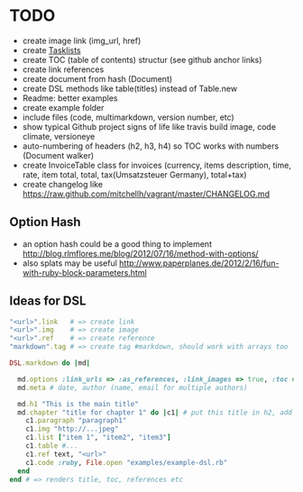 TODO
====

- create image link (img_url, href)
- create [Tasklists](https://help.github.com/articles/github-flavored-markdown#task-lists)
- create TOC (table of contents) structur (see github anchor links)
- create link references
- create document from hash (Document)
- create DSL methods like table(titles) instead of Table.new
- Readme: better examples
- create example folder
- include files (code, multimarkdown, version number, etc)
- show typical Github project signs of life like travis build image, code climate, versioneye
- auto-numbering of headers (h2, h3, h4) so TOC works with numbers (Document walker)
- create InvoiceTable class for invoices (currency, items description, time, rate, item total, total, tax(Umsatzsteuer Germany), total+tax)
- create changelog like https://raw.github.com/mitchellh/vagrant/master/CHANGELOG.md

Option Hash
-----------

- an option hash could be a good thing to implement http://blog.rlmflores.me/blog/2012/07/16/method-with-options/
- also splats may be useful http://www.paperplanes.de/2012/2/16/fun-with-ruby-block-parameters.html


Ideas for DSL
-------------

```ruby
"<url>".link   # => create link
"<url>".img    # => create image
"<url>".ref    # => create reference
"markdown".tag # => create tag #markdown, should work with arrays too
```

```ruby
DSL.markdown do |md|

  md.options :link_urls => :as_references, :link_images => true, :toc => true, :auto_numbering => [:h2. :h3]
  md.meta # date, author (name, email for multiple authors)

  md.h1 "This is the main title"
  md.chapter "title for chapter 1" do |c1| # put this title in h2, add numbering, add it to TOC
    c1.paragraph "paragraph1"
    c1.img "http://...jpeg"
    c1.list ["item 1", "item2", "item3"]
    c1.table #...
    c1.ref text, "<url>"
    c1.code :ruby, File.open "examples/example-dsl.rb"
  end
end # => renders title, toc, references etc
```
